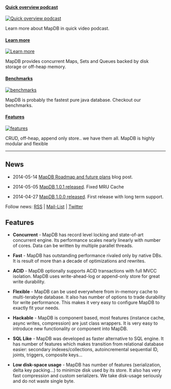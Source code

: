#### [Quick overview podcast][overview]

[![Quick overview podcast](images/car-overview.jpg)][overview]

Learn more about MapDB in quick video podcast.


#### [Learn more][intro]
[![Learn more](images/car-intro.png)][intro]

MapDB provides concurrent Maps, Sets and Queues backed by disk storage or off-heap memory.


#### [Benchmarks][benchmarks]

[![benchmarks](images/car-benchmarks.jpg)][benchmarks]

MapDB is probably the fastest pure java database. Checkout our benchmarks.


#### [Features][features]

[![features](images/car-features.png)][features]

CRUD, off-heap, append only store.. we have them all. MapDB is highly modular and flexible


[overview]: http://youtu.be/_KGDwwEP5js
[intro]: 02-getting-started.html
[benchmarks]: /benchmarks.html
[features]: /features.html


---


News
----

* 2014-05-14 [MapDB Roadmap and future plans](http://www.kotek.net/blog/MapDB_Roadmap_and_near_future) blog post.

* 2014-05-05 [MapDB 1.0.1 released](http://www.mapdb.org/changelog.html#Version_101_2014-05-05). Fixed MRU Cache

* 2014-04-27 [MapDB 1.0.0 released](http://www.mapdb.org/changelog.html#Version_100_2014-04-27). First release with long term support.


Follow news:
[RSS](news.xml) |
[Mail-List](https://groups.google.com/forum/?fromgroups#!forum/mapdb-news) |
[Twitter](http://twitter.com/MapDBnews)

Features
--------
* **Concurrent** - MapDB has record level locking and state-of-art concurrent engine. Its performance scales nearly linearly with number of cores. Data can be written by multiple parallel threads.

* **Fast** - MapDB has outstanding performance rivaled only by native DBs. It is result of more than a decade of optimizations and rewrites.

* **ACID** - MapDB optionally supports ACID transactions with full MVCC isolation. MapDB uses write-ahead-log or append-only store for great write durability.

* **Flexible** - MapDB can be used everywhere from in-memory cache to multi-terabyte database. It also has number of options to trade durability for write performance. This makes it very easy to configure MapDB to exactly fit your needs.

* **Hackable** - MapDB is component based, most features (instance cache, async writes, compression) are just class wrappers. It is very easy to introduce new functionality or component into MapDB.

* **SQL Like** - MapDB was developed as faster alternative to SQL engine. It has number of features which makes transition from relational database easier: secondary indexes/collections, autoincremental sequential ID, joints, triggers, composite keys...

* **Low disk-space usage** - MapDB has number of features (serialization, delta key packing...) to minimize disk used by its store. It also has very fast compression and custom serializers. We take disk-usage seriously and do not waste single byte.
